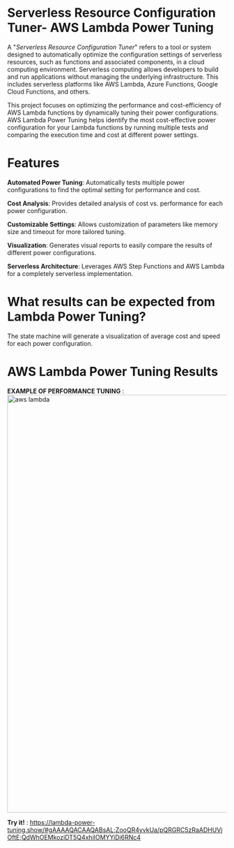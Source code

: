 # Serverless Resource Configuration Tuner- AWS Lambda Power Tuning 

A "*Serverless Resource Configuration Tuner*" refers to a tool or system designed to automatically optimize
the configuration settings of serverless resources, such as functions and associated components, 
in a cloud computing environment. Serverless computing allows developers to build and run applications without managing the underlying infrastructure. 
This includes serverless platforms like AWS Lambda, Azure Functions, Google Cloud Functions, and others.

This project focuses on optimizing the performance and cost-efficiency of AWS Lambda functions by dynamically tuning their power configurations. 
AWS Lambda Power Tuning helps identify the most cost-effective power configuration for your Lambda functions by running multiple tests and comparing the execution time and cost at different power settings.

# Features

**Automated Power Tuning**: Automatically tests multiple power configurations to find the optimal setting for performance and cost.

**Cost Analysis**: Provides detailed analysis of cost vs. performance for each power configuration.

**Customizable Settings**: Allows customization of parameters like memory size and timeout for more tailored tuning.

**Visualization**: Generates visual reports to easily compare the results of different power configurations.

**Serverless Architecture**: Leverages AWS Step Functions and AWS Lambda for a completely serverless implementation.


# What results can be expected from Lambda Power Tuning?
The state machine will generate a visualization of average cost and speed for each power configuration.

# AWS Lambda Power Tuning Results

**EXAMPLE OF PERFORMANCE TUNING** : 
<img width="957" alt="aws lambda" src="https://github.com/sanaya-bhardwaj/Serverless-Resource-Configuration-Tuner/assets/135012941/09e344f3-a25d-451d-ad24-4ee769f7f426">

**Try it!** : 
https://lambda-power-tuning.show/#gAAAAQACAAQABsAL;ZooQR4yvkUa/pQRGRC5zRaADHUVjOftE;QdWhOEMkoziDT5Q4xhiIOMYYiDi6RNc4
